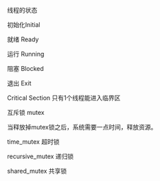 





线程的状态

初始化Initial

就绪 Ready

运行 Running

阻塞 Blocked

退出 Exit


Critical Section 只有1个线程能进入临界区










互斥锁 mutex

当释放掉mutex锁之后，系统需要一点时间，释放资源。


time_mutex 超时锁


recursive_mutex 递归锁


shared_mutex 共享锁



